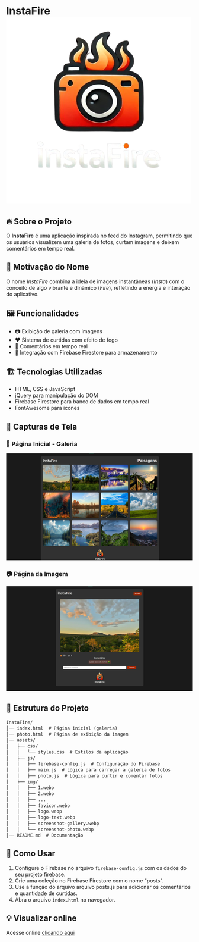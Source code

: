 # InstaFire ![Logo](assets/img/logo.webp)

## 🔥 Sobre o Projeto

O **InstaFire** é uma aplicação inspirada no feed do Instagram, permitindo que os usuários visualizem uma galeria de fotos, curtam imagens e deixem comentários em tempo real.

## 🚀 Motivação do Nome

O nome *InstaFire* combina a ideia de imagens instantâneas (*Insta*) com o conceito de algo vibrante e dinâmico (*Fire*), refletindo a energia e interação do aplicativo.

## 🖼️ Funcionalidades

- 📷 Exibição de galeria com imagens
- ❤️ Sistema de curtidas com efeito de fogo
- 💬 Comentários em tempo real
- 🔗 Integração com Firebase Firestore para armazenamento

## 🏗️ Tecnologias Utilizadas

- HTML, CSS e JavaScript
- jQuery para manipulação do DOM
- Firebase Firestore para banco de dados em tempo real
- FontAwesome para ícones

## 📸 Capturas de Tela

### 🎨 Página Inicial - Galeria
![Galeria](assets/img/screenshot-gallery.webp)

### 📷 Página da Imagem
![Imagem Detalhada](assets/img/screenshot-photo.webp)

## 📂 Estrutura do Projeto
```
InstaFire/
│── index.html  # Página inicial (galeria)
│── photo.html  # Página de exibição da imagem
│── assets/
│   ├── css/
│   │   └── styles.css  # Estilos da aplicação
│   ├── js/
│   │   ├── firebase-config.js  # Configuração do Firebase
│   │   ├── main.js  # Lógica para carregar a galeria de fotos
│   │   ├── photo.js  # Lógica para curtir e comentar fotos
│   ├── img/
│   │   ├── 1.webp
│   │   ├── 2.webp
│   │   ├── ...
│   │   ├── favicon.webp
│   │   ├── logo.webp
│   │   ├── logo-text.webp
│   │   ├── screenshot-gallery.webp
│   │   └── screenshot-photo.webp
│── README.md  # Documentação
```

## 📜 Como Usar

1. Configure o Firebase no arquivo `firebase-config.js` com os dados do seu projeto firebase.
2. Crie uma coleção no Firebase Firestore com o nome "posts".
3. Use a função do arquivo arquivo posts.js para adicionar os comentários e quantidade de curtidas.
4. Abra o arquivo `index.html` no navegador.

## 💡 Visualizar online

Acesse online [clicando aqui](https://instafire.vercel.app/)
